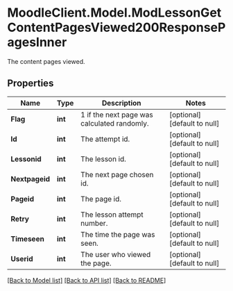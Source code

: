 # MoodleClient.Model.ModLessonGetContentPagesViewed200ResponsePagesInner
The content pages viewed.

## Properties

Name | Type | Description | Notes
------------ | ------------- | ------------- | -------------
**Flag** | **int** | 1 if the next page was calculated randomly. | [optional] [default to null]
**Id** | **int** | The attempt id. | [optional] [default to null]
**Lessonid** | **int** | The lesson id. | [optional] [default to null]
**Nextpageid** | **int** | The next page chosen id. | [optional] [default to null]
**Pageid** | **int** | The page id. | [optional] [default to null]
**Retry** | **int** | The lesson attempt number. | [optional] [default to null]
**Timeseen** | **int** | The time the page was seen. | [optional] [default to null]
**Userid** | **int** | The user who viewed the page. | [optional] [default to null]

[[Back to Model list]](../README.md#documentation-for-models) [[Back to API list]](../README.md#documentation-for-api-endpoints) [[Back to README]](../README.md)

